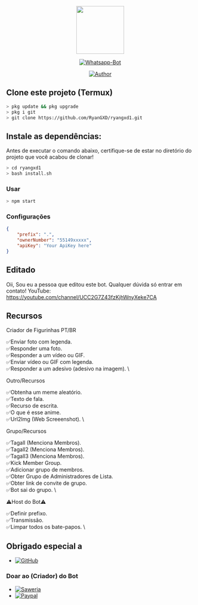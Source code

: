 <p align="center">
<img src="https://yt3.ggpht.com/yti/APfAmoGOMyd1XqfD-A7GdH6ZROEQTHhlDXUCNLUysvZ9=s108-c-k-c0x00ffffff-no-rj" width="128" height="128"/>
</p>
<p align="center">
<a href="#"><img title="Whatsapp-Bot" src="https://img.shields.io/badge/Termux Whatsapp Bot-green?colorA=%23ff0000&colorB=%23017e40&style=for-the-badge"></a>
</p>
<p align="center">
<a href="https://github.com/mhankbarbar"><img title="Author" src="https://img.shields.io/badge/Author-mhankbarbar-red.svg?style=for-the-badge&logo=github"></a>

## Clone este projeto (Termux)

```bash
> pkg update && pkg upgrade
> pkg i git
> git clone https://github.com/RyanGXD/ryangxd1.git
```

## Instale as dependências:
Antes de executar o comando abaixo, certifique-se de estar no diretório do projeto que
você acabou de clonar!

```bash
> cd ryangxd1
> bash install.sh
```

### Usar
```bash
> npm start
```

### Configurações
```json
{
	"prefix": ".",
	"ownerNumber": "55149xxxxx",
	"apiKey": "Your ApiKey here"
}
```
## Editado
Oii, Sou eu a pessoa que editou este bot. 
Qualquer dúvida só entrar em contato!
YouTube: https://youtube.com/channel/UCC2G7Z43fzKjhWnyXeke7CA

## Recursos

Criador de Figurinhas PT/BR

✅Enviar foto com legenda. \
✅Responder uma foto. \
✅Responder a um vídeo ou GIF. \
✅Enviar vídeo ou GIF com legenda. \
✅Responder a um adesivo (adesivo na imagem). \

Outro/Recursos

✅Obtenha um meme aleatório. \
✅Texto de fala. \
✅Recurso de escrita. \
✅O que é esse anime. \
✅Url2Img (Web Screeenshot). \

Grupo/Recursos

✅Tagall (Menciona Membros). \
✅Tagall2 (Menciona Membros). \
✅Tagall3 (Menciona Membros). \
✅Kick Member Group. \
✅Adicionar grupo de membros. \
✅Obter Grupo de Administradores de Lista. \
✅Obter link de convite de grupo. \
✅Bot sai do grupo. \

⚠️Host do Bot⚠️

✅Definir prefixo. \
✅Transmissão. \
✅Limpar todos os bate-papos. \

## Obrigado especial a
* <a href="https://github.com/adiwajshing/Baileys"><img alt="GitHub" src="https://img.shields.io/badge/adiwajshing/Baileys%20-%23121011.svg?&style=for-the-badge&logo=github&logoColor=white"/></a>
	
### Doar ao (Criador) do Bot
* <a href="https://saweria.co/donate/mhankbarbar"><img alt="Saweria" src="https://img.shields.io/badge/Saweria-F16061?style=for-the-badge&logo=ko-fi&logoColor=white" /></a>
* <a href="https://paypal.me/mhankbarbar"><img alt="Paypal" src="https://img.shields.io/badge/PayPal-00457C?style=for-the-badge&logo=paypal&logoColor=white" /></a>
